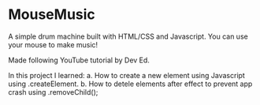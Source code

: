 # MouseMusic
A simple drum machine built with HTML/CSS and Javascript. You can use your mouse to make music! 

Made following YouTube tutorial by Dev Ed.

In this project I learned: 
  a. How to create a new element using Javascript using .createElement.
  b. How to detele elements after effect to prevent app crash using .removeChild();
  
